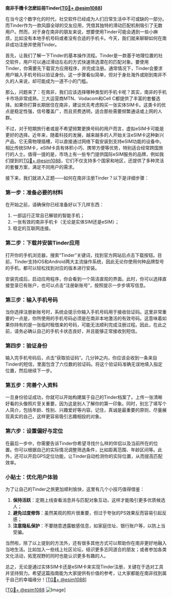 **南非手機卡怎麽註冊Tinder[[TG💪+ @esim1088](https://t.me/s/esim1088)]**

在当今这个数字化的时代，社交软件已经成为人们日常生活中不可或缺的一部分。而Tinder作为一款风靡全球的交友应用，凭借其独特的滑动匹配机制吸引了无数用户。然而，对于身在南非的朋友来说，想要使用Tinder可能会遇到一些小麻烦，比如没有本地手机号码或者没有合适的手机卡。今天，我们就来聊聊如何在南非成功注册并使用Tinder。

首先，让我们了解一下Tinder的基本操作流程。Tinder是一款基于地理位置的社交软件，用户可以通过滑动左右的方式快速筛选潜在的匹配对象。要使用Tinder，你需要先下载官方应用程序，并完成注册。通常情况下，Tinder会要求用户输入手机号码以验证身份。这一步骤看似简单，但对于身处海外或刚到南非不久的人来说，却可能成为一道不小的门槛。

那么，问题来了：在南非，我们应该选择哪种类型的手机卡呢？其实，南非的手机卡市场非常成熟，三大运营商MTN、Vodacom和Cell C都提供了丰富的套餐选择。如果你打算长期居住在南非，建议优先考虑购买一张实体SIM卡。这类卡的优点是稳定性强，信号覆盖广，而且资费透明，适合那些需要频繁通话或上网的人群。

不过，对于短期旅行者或是不希望频繁更换号码的用户而言，虚拟eSIM卡可能是更好的选择。近年来，随着科技的发展，越来越多的人开始关注eSIM卡这种新兴产品。它无需物理插槽，可以直接通过网络下载安装到支持eSIM功能的设备中。相比传统SIM卡，eSIM卡具有体积小巧、携带方便等优势，特别适合经常跨国旅行的人士。值得一提的是，市场上有一些专门提供国际eSIM服务的品牌，例如我们提到的[TG💪+ @esim1088](https://t.me/s/esim1088)，它们不仅支持多个国家和地区，还提供了多种灵活的套餐方案，满足不同用户的需求。

接下来，我们就进入正题——如何在南非注册Tinder？以下是详细步骤：

### 第一步：准备必要的材料
在开始之前，请确保你已经准备好以下几样东西：
1. 一部运行正常且已解锁的智能手机；
2. 一张有效的南非手机卡（无论是实体SIM还是eSIM）；
3. 稳定的互联网连接。

### 第二步：下载并安装Tinder应用
打开你的手机浏览器，搜索“Tinder”关键词，找到官方网站后点击下载按钮。目前，Tinder支持iOS和Android两大主流操作系统，因此无论你使用何种品牌型号的手机，都可以轻松找到对应的版本进行安装。

安装完成后，启动应用程序，你会看到一个简洁直观的界面。此时，你可以选择直接登录已有账户，也可以点击“注册新账号”，按照提示一步步填写信息。

### 第三步：输入手机号码
当你选择注册新账号时，系统会提示你输入手机号码用于接收验证码。这里非常重要的一点是，你所使用的手机号码必须是在南非本地激活的有效号码。这意味着如果你持有的是一张临时租借来的号码，可能无法顺利完成注册过程。因此，在此之前，请务必确认自己的手机卡状态良好，并且能够正常接收到短信。

### 第四步：验证身份
输入完手机号码后，点击“获取验证码”。几分钟之内，你应该会收到一条来自Tinder的短信，里面包含了六位数的验证码。将这个验证码准确无误地填入指定位置，然后继续下一步。

### 第五步：完善个人资料
一旦身份验证成功，你就可以开始构建属于自己的Tinder档案了。上传一张清晰好看的头像照片至关重要，因为这是别人了解你的第一印象。同时，别忘了填写个人简介，包括年龄、性别、兴趣爱好等内容。记住，真诚是最重要的原则，尽量展现真实的自己，这样更容易吸引志趣相投的对象。

### 第六步：设置偏好与定位
在最后一步中，你需要告诉Tinder你希望寻找什么样的伴侣以及当前所在的位置。你可以根据自己的实际情况调整筛选条件，比如距离范围、年龄区间等。此外，还可以开启GPS定位功能，让Tinder自动检测你的实际位置，从而提高匹配效率。

### 小贴士：优化用户体验
为了让自己的Tinder之旅更加顺利愉快，这里有几个小技巧值得借鉴：
1. **保持活跃**：定期上线查看消息并与匹配对象互动，这样才能吸引更多优质候选人；
2. **避免过度修饰**：虽然美观的照片很重要，但过于夸张的PS效果反而容易引起反感；
3. **注意隐私保护**：不要随意透露敏感信息，如家庭住址、银行账户等，以防上当受骗。

当然啦，除了以上提到的方法外，还有很多其他方式可以帮助你在南非更好地融入当地生活。比如加入一些线上社区论坛，结识更多志同道合的朋友；或者参加各类文化活动，拓宽视野的同时也能认识更多有趣的人。

总之，无论是通过实体SIM卡还是eSIM卡来实现Tinder注册，关键在于选对工具并坚持努力。希望这篇指南能为大家提供有价值的参考，让大家都能在南非找到属于自己的幸福缘分！[[TG💪+ @esim1088](https://t.me/s/esim1088)] 

[[TG💪+ @esim1088](https://t.me/s/esim1088) ![Image](https://i.postimg.cc/4NQfJmqS/Snipaste-2025-05-13-00-14-12.png)]